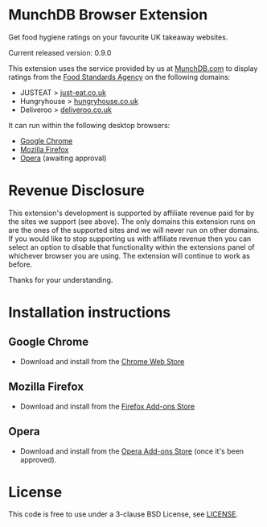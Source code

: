 # MunchDB Browser Extension

Get food hygiene ratings on your favourite UK takeaway websites.

Current released version: 0.9.0

This extension uses the service provided by us at [MunchDB.com][MunchDB] to
display ratings from the [Food Standards Agency][FSA] on the following
domains:

* JUSTEAT > [just-eat.co.uk][JUSTEAT]
* Hungryhouse > [hungryhouse.co.uk][Hungryhouse]
* Deliveroo > [deliveroo.co.uk][Deliveroo]

It can run within the following desktop browsers:

* [Google Chrome][Chrome]
* [Mozilla Firefox][Firefox]
* [Opera][Opera] (awaiting approval)

# Revenue Disclosure

This extension's development is supported by affiliate revenue paid
for by the sites we support (see above). The only domains this extension
runs on are the ones of the supported sites and we will never run on
other domains. If you would like to stop supporting us with affiliate
revenue then you can select an option to disable that functionality
within the extensions panel of whichever browser you are using. The
extension will continue to work as before.

Thanks for your understanding.

# Installation instructions

## Google Chrome

* Download and install from the [Chrome Web Store][Chrome]

## Mozilla Firefox

* Download and install from the [Firefox Add-ons Store][Firefox]

## Opera

* Download and install from the [Opera Add-ons Store][Opera] (once it's been approved).

# License

This code is free to use under a 3-clause BSD License, see [LICENSE][LICENSE].


[MunchDB]: https://munchdb.com "Food Hygiene ratings for JUSTEAT & Hungryhouse takeway websites"
[FSA]: http://fsa.gov.uk "The UK's Food Standards Agency"

[JUSTEAT]: http://www.just-eat.co.uk
[Hungryhouse]: https://hungryhouse.co.uk
[Deliveroo]: https://deliveroo.co.uk/

[Chrome]: https://chrome.google.com/webstore/detail/munchdb-food-hygiene-rati/diocoabnonklkkkmhchegbfjmekfjfpm
[Firefox]: https://addons.mozilla.org/en-US/firefox/addon/munchdb/
[Opera]: https://addons.opera.com/extensions/details/munchdb-food-hygiene-ratings-for-takeaways/

[LICENSE]: https://github.com/munchdb/munch-browser-extension/blob/master/LICENSE
